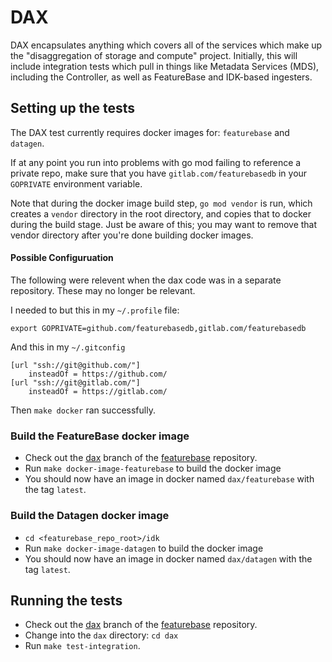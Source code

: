 # DAX

DAX encapsulates anything which covers all of the services which make up the
"disaggregation of storage and compute" project. Initially, this will include
integration tests which pull in things like Metadata Services (MDS), including
the Controller, as well as FeatureBase and IDK-based ingesters.

## Setting up the tests

The DAX test currently requires docker images for: `featurebase`  and `datagen`.

If at any point you run into problems with go mod failing to reference a private
repo, make sure that you have `gitlab.com/featurebasedb` in your `GOPRIVATE`
environment variable.

Note that during the docker image build step, `go mod vendor` is run, which
creates a `vendor` directory in the root directory, and copies that to docker
during the build stage. Just be aware of this; you may want to remove that
vendor directory after you're done building docker images.

#### Possible Configuruation
The following were relevent when the dax code was in a separate repository.
These may no longer be relevant.

I needed to but this in my `~/.profile` file:

```export GOPRIVATE=github.com/featurebasedb,gitlab.com/featurebasedb```

And this in my `~/.gitconfig`

```
[url "ssh://git@github.com/"]
	insteadOf = https://github.com/
[url "ssh://git@gitlab.com/"]
	insteadOf = https://gitlab.com/
```

Then `make docker` ran successfully.


### Build the FeatureBase docker image

- Check out the
  [dax](https://github.com/featurebasedb/featurebase/tree/dax)
  branch of the
  [featurebase](https://github.com/featurebasedb/featurebase) repository.
- Run `make docker-image-featurebase` to build the docker image
- You should now have an image in docker named `dax/featurebase` with the tag `latest`.

### Build the Datagen docker image

- `cd <featurebase_repo_root>/idk`
- Run `make docker-image-datagen` to build the docker image
- You should now have an image in docker named `dax/datagen` with the tag
  `latest`.

## Running the tests

- Check out the
  [dax](https://github.com/featurebasedb/featurebase/tree/dax)
  branch of the
  [featurebase](https://github.com/featurebasedb/featurebase) repository.
- Change into the `dax` directory: `cd dax`
- Run `make test-integration`.
